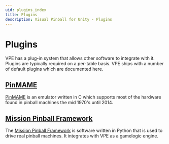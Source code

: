 ```yaml
---
uid: plugins_index
title: Plugins
description: Visual Pinball for Unity - Plugins
---
```


# Plugins

VPE has a plug-in system that allows other software to integrate with it. Plugins are typically required on a per-table basis. VPE ships with a number of default plugins which are documented here.

## [PinMAME](xref:pinmame_index)

[PinMAME](https://github.com/vpinball/pinmame) is an emulator written in C which supports most of the hardware found in pinball machines the mid 1970's until 2014.


## [Mission Pinball Framework](xref:mpf_index)

The [Mission Pinball Framework](https://missionpinball.org/) is software written in Python that is used to drive real pinball machines. It integrates with VPE as a gamelogic engine.
